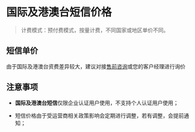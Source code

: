 # 国际及港澳台短信价格



> 计费模式：预付费模式，按量计费，不同国家或地区单价不同。



## 短信单价

由于国际及港澳台资费差异较大，建议对接[售前咨询](https://spt.ucloud.cn/30001)或您的客户经理进行询价


## 注意事项

- **国际及港澳台短信**仅限企业认证用户使用，不支持个人认证用户使用；

- 短信价格由于受运营商相关政策影响会定期进行调整，若有调整，会提前通知；
